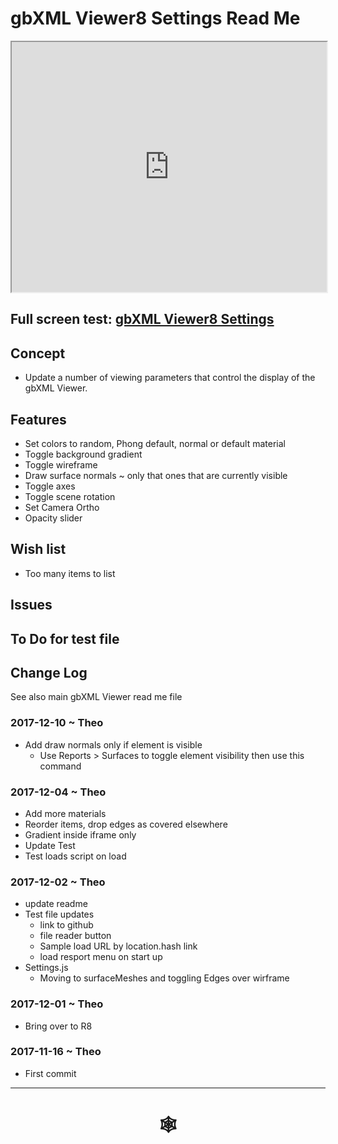 <span style=display:none; >[You are now in a GitHub source code view - click this link to view Read Me file as a web page]( http://www.ladybug.tools/spider/index.html#gbxml-viewer/r8/gbxml-viewer8-04-settings/README.md "View file as a web page." ) </span>

# gbXML Viewer8 Settings Read Me


<iframe class=iframeReadMe src=http://www.ladybug.tools/spider/gbxml-viewer/r8/gbxml-viewer8-04-settings/test-gbxml-viewer8-settings.html width=100% height=400px >Iframes are not displayed on github.com</iframe>


## Full screen test: [gbXML Viewer8 Settings]( http://www.ladybug.tools/spider/gbxml-viewer/r8/gbxml-viewer8-04-settings/test-gbxml-viewer8-settings.html )


## Concept

* Update a number of viewing parameters that control the display of the gbXML Viewer.

## Features

* Set colors to random, Phong default, normal or default material
* Toggle background gradient
* Toggle wireframe
* Draw surface normals ~ only that ones that are currently visible
* Toggle axes
* Toggle scene rotation
* Set Camera Ortho
* Opacity slider

## Wish list

* Too many items to list

## Issues



## To Do for test file


## Change Log

See also main gbXML Viewer read me file

### 2017-12-10 ~ Theo

* Add draw normals only if element is visible
	* Use Reports > Surfaces to toggle element visibility then use this command


### 2017-12-04 ~ Theo

* Add more materials
* Reorder items, drop edges as covered elsewhere
* Gradient inside iframe only
* Update Test
* Test loads script on load

### 2017-12-02 ~ Theo

* update readme
* Test file updates
	* link to github
	* file reader button
	* Sample load URL by location.hash link
	* load resport menu on start up
* Settings.js
	* Moving to surfaceMeshes and toggling Edges over wirframe


### 2017-12-01 ~ Theo

* Bring over to R8

### 2017-11-16 ~ Theo

* First commit



***


# <center title="hello!" ><a href=javascript:window.scrollTo(0,0); style=text-decoration:none; > &#x1f578; </a></center>



